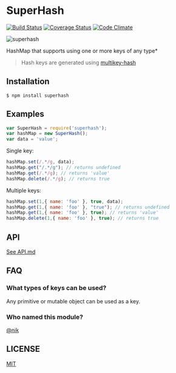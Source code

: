 SuperHash
========

[![Build Status](https://travis-ci.org/esco/superhash.svg?branch=master)](https://travis-ci.org/esco/superhash) [![Coverage Status](https://coveralls.io/repos/esco/superhash/badge.png)](https://coveralls.io/r/esco/superhash) [![Code Climate](https://codeclimate.com/github/esco/superhash/badges/gpa.svg)](https://codeclimate.com/github/esco/superhash)

![superhash](http://i.imgur.com/JcPuyeW.png)

HashMap that supports using one or more keys of any type*

>Hash keys are generated using [multikey-hash](https://github.com/esco/multikey-hash)

## Installation

```
$ npm install superhash
```

## Examples

```js
var SuperHash = require('superhash');
var hashMap = new SuperHash();
var data = 'value';
```

Single key:
```js
hashMap.set(/.*/g, data);
hashMap.get("/.*/g"); // returns undefined
hashMap.get(/.*/g); // returns 'value'
hashMap.delete(/.*/g); // returns true
```

Multiple keys:
```js
hashMap.set(1,{ name: 'foo' }, true, data);
hashMap.get(1,{ name: 'foo' }, "true"); // returns undefined
hashMap.get(1,{ name: 'foo' }, true); // returns 'value'
hashMap.delete(1,{ name: 'foo' }, true); // returns true
```

## API
[See API.md][api-url]

## FAQ

### What types of keys can be used?

Any primitive or mutable object can be used as a key.

### Who named this module?
[@nik](http://github.com/nik)

## LICENSE
[MIT][license-url]

[license-url]: LICENSE
[api-url]: API.md
